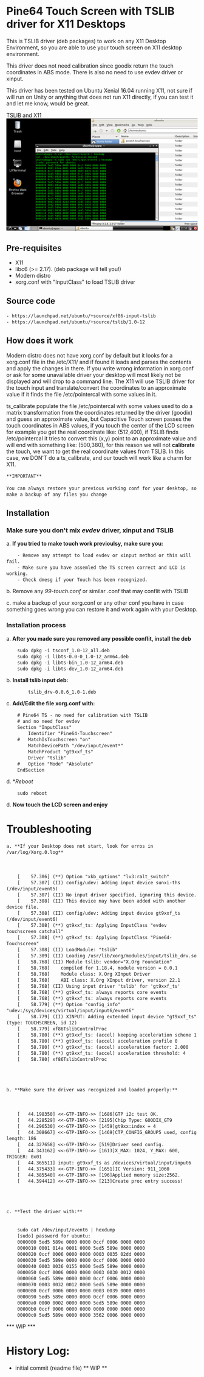Pine64 Touch Screen with TSLIB driver for X11 Desktops
======================================================

This is TSLIB driver (deb packages) to work on any X11 Desktop Environment, so you are able to use 
your touch screen on X11 desktop environment.

This driver does not need calibration since goodix return the touch coordinates in ABS mode.
There is also no need to use evdev driver or xinput.

This driver has been tested on Ubuntu Xenial 16.04 running X11, not sure if will run on Unity
or anything that does not run X11 directly, if you can test it and let me know, would be great.

TSLIB and X11
![tslib/X11](https://github.com/avafinger/pine64-touchscreen/raw/master/img/pine64-ts.png)


Pre-requisites
--------------

- X11
- libc6 (>= 2.17). (deb package will tell you!)
- Modern distro
- xorg.conf with "InputClass" to load TSLIB driver


Source code
-----------

	- https://launchpad.net/ubuntu/+source/xf86-input-tslib
	- https://launchpad.net/ubuntu/+source/tslib/1.0-12


How does it work
----------------

Modern distro does not have xorg.conf by default but it looks for a xorg.conf file in the /etc/X11/
 and if found  it loads and parses the contents and apply the changes in there.
If you write wrong information in xorg.conf or ask for some unavailable driver your desktop will 
most likely not be displayed and will drop to a command line.
The X11 will use TSLIB driver for the touch input and translate/convert the coordinates
to an approximate value if it finds the file /etc/pointercal with some values in it.

ts_calibrate populate the file /etc/pointercal with some values used to do a matrix transformation
from the coordinates returned by the driver (goodix) and guess an approximate value, but
Capacitive Touch screen passes the touch coordinates in ABS values, if you touch the center of the LCD 
screen for example you get the real coordinate like: (512,400), if TSLIB finds /etc/pointercal it tries to
convert this (x,y) point to an approximate value and will end with something like: (500,380), for
this reason we will not **calibrate** the touch, we want to get the real coordinate values from TSLIB.
In this case, we DON'T do a ts_calibrate, and our touch will work like a charm for X11.


	**IMPORTANT**

	You can always restore your previous working conf for your desktop, so make a backup of any files you change


Installation
------------

### Make sure you don't mix *evdev* driver, xinput and TSLIB

a.  **If you tried to make touch work previoulsy, make sure you:**

		- Remove any attempt to load evdev or xinput method or this will fail.
		- Make sure you have assemled the TS screen correct and LCD is working.
		- Check dmesg if your Touch has been recognized.



b.  Remove any *99-touch.conf* or similar .conf that may conflit with TSLIB



c.  make a backup of your xorg.conf or any other conf you have 
    in case something goes wrong you can restore it and work again with your Desktop.




### Installation process

a.  **After you made sure you removed any possible conflit, install the deb**

		sudo dpkg -i tsconf_1.0-12_all.deb
		sudo dpkg -i libts-0.0-0_1.0-12_arm64.deb
		sudo dpkg -i libts-bin_1.0-12_arm64.deb
		sudo dpkg -i libts-dev_1.0-12_arm64.deb 



b. **Install tslib input deb:**


	     	tslib_drv-0.0.6_1.0-1.deb



c. **Add/Edit the file xorg.conf with:**


		# Pine64 TS - no need for calibration with TSLIB
		# and no need for evdev
		Section "InputClass"
			Identifier "Pine64-Touchscreen"
		#	MatchIsTouchscreen "on"
			MatchDevicePath "/dev/input/event*"
			MatchProduct "gt9xxf_ts"
			Driver "tslib"
		#	Option "Mode" "Absolute"
		EndSection



d. **Reboot*


		sudo reboot




d. **Now touch the LCD screen and enjoy**



Troubleshooting
===============


    a. **If your Desktop does not start, look for erros in /var/log/Xorg.0.log**



		[    57.306] (**) Option "xkb_options" "lv3:ralt_switch"
		[    57.307] (II) config/udev: Adding input device sunxi-ths (/dev/input/event5)
		[    57.307] (II) No input driver specified, ignoring this device.
		[    57.308] (II) This device may have been added with another device file.
		[    57.308] (II) config/udev: Adding input device gt9xxf_ts (/dev/input/event6)
		[    57.308] (**) gt9xxf_ts: Applying InputClass "evdev touchscreen catchall"
		[    57.308] (**) gt9xxf_ts: Applying InputClass "Pine64-Touchscreen"
		[    57.308] (II) LoadModule: "tslib"
		[    57.309] (II) Loading /usr/lib/xorg/modules/input/tslib_drv.so
		[    58.768] (II) Module tslib: vendor="X.Org Foundation"
		[    58.768] 	compiled for 1.18.4, module version = 0.0.1
		[    58.768] 	Module class: X.Org XInput Driver
		[    58.768] 	ABI class: X.Org XInput driver, version 22.1
		[    58.768] (II) Using input driver 'tslib' for 'gt9xxf_ts'
		[    58.768] (**) gt9xxf_ts: always reports core events
		[    58.768] (**) gt9xxf_ts: always reports core events
		[    58.779] (**) Option "config_info" "udev:/sys/devices/virtual/input/input6/event6"
		[    58.779] (II) XINPUT: Adding extended input device "gt9xxf_ts" (type: TOUCHSCREEN, id 12)
		[    58.779] xf86TslibControlProc
		[    58.780] (**) gt9xxf_ts: (accel) keeping acceleration scheme 1
		[    58.780] (**) gt9xxf_ts: (accel) acceleration profile 0
		[    58.780] (**) gt9xxf_ts: (accel) acceleration factor: 2.000
		[    58.780] (**) gt9xxf_ts: (accel) acceleration threshold: 4
		[    58.780] xf86TslibControlProc




    b. **Make sure the driver was recognized and loaded properly:**



		[   44.198350] <<-GTP-INFO->> [1686]GTP i2c test OK.
		[   44.228529] <<-GTP-INFO->> [2195]Chip Type: GOODIX_GT9
		[   44.296530] <<-GTP-INFO->> [1459]gt9xx:index = 4
		[   44.308667] <<-GTP-INFO->> [1469]CTP_CONFIG_GROUP5 used, config length: 186
		[   44.327658] <<-GTP-INFO->> [519]Driver send config.
		[   44.343162] <<-GTP-INFO->> [1613]X_MAX: 1024, Y_MAX: 600, TRIGGER: 0x01
		[   44.365511] input: gt9xxf_ts as /devices/virtual/input/input6
		[   44.375433] <<-GTP-INFO->> [1651]IC Version: 911_1060
		[   44.385540] <<-GTP-INFO->> [196]Applied memory size:2562.
		[   44.394412] <<-GTP-INFO->> [213]Create proc entry success!




    c. **Test the driver with:**


		sudo cat /dev/input/event6 | hexdump
		[sudo] password for ubuntu: 
		0000000 5ed5 589e 0000 0000 0ccf 0006 0000 0000
		0000010 0001 014a 0001 0000 5ed5 589e 0000 0000
		0000020 0ccf 0006 0000 0000 0003 0035 02dd 0000
		0000030 5ed5 589e 0000 0000 0ccf 0006 0000 0000
		0000040 0003 0036 0155 0000 5ed5 589e 0000 0000
		0000050 0ccf 0006 0000 0000 0003 0030 0012 0000
		0000060 5ed5 589e 0000 0000 0ccf 0006 0000 0000
		0000070 0003 0032 0012 0000 5ed5 589e 0000 0000
		0000080 0ccf 0006 0000 0000 0003 0039 0000 0000
		0000090 5ed5 589e 0000 0000 0ccf 0006 0000 0000
		00000a0 0000 0002 0000 0000 5ed5 589e 0000 0000
		00000b0 0ccf 0006 0000 0000 0000 0000 0000 0000
		00000c0 5ed5 589e 0000 0000 3562 0006 0000 0000



*** WIP ***

History Log:
===========
* initial commit (readme file) ** WIP **
